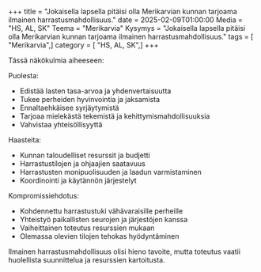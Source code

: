 +++
title = "Jokaisella lapsella pitäisi olla Merikarvian kunnan tarjoama ilmainen harrastusmahdollisuus."
date = 2025-02-09T01:00:00
Media = "HS, AL, SK"
Teema = "Merikarvia"
Kysymys = "Jokaisella lapsella pitäisi olla Merikarvian kunnan tarjoama ilmainen harrastusmahdollisuus."
tags = [ "Merikarvia",]
category = [ "HS, AL, SK",]
+++

Tässä näkökulmia aiheeseen:

Puolesta:
- Edistää lasten tasa-arvoa ja yhdenvertaisuutta
- Tukee perheiden hyvinvointia ja jaksamista
- Ennaltaehkäisee syrjäytymistä
- Tarjoaa mielekästä tekemistä ja kehittymismahdollisuuksia
- Vahvistaa yhteisöllisyyttä

Haasteita:
- Kunnan taloudelliset resurssit ja budjetti
- Harrastustilojen ja ohjaajien saatavuus
- Harrastusten monipuolisuuden ja laadun varmistaminen
- Koordinointi ja käytännön järjestelyt

Kompromissiehdotus:
- Kohdennettu harrastustuki vähävaraisille perheille
- Yhteistyö paikallisten seurojen ja järjestöjen kanssa
- Vaiheittainen toteutus resurssien mukaan
- Olemassa olevien tilojen tehokas hyödyntäminen

Ilmainen harrastusmahdollisuus olisi hieno tavoite, mutta toteutus vaatii huolellista suunnittelua ja resurssien kartoitusta.